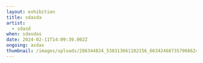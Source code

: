 ```yaml
---
layout: exhibition
title: sdasda
artist:
  - sdasd
when: sdasdas
date: 2024-02-11T14:09:39.002Z
ongoing: asdas
thumbnail: /images/uploads/286344824_538313661102156_6634246873579666241_n.jpg
---
```

